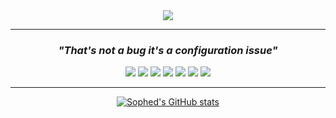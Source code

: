 <div align="middle">
  <a>
    <img src="https://lanyard-profile-readme.vercel.app/api/441666718507597834">
  </a>
  <hr>
  <h3><i>"That's not a bug it's a configuration issue"</i></h3>
  <img src="https://img.shields.io/badge/HTML5-E34F26?style=for-the-badge&logo=html5&logoColor=white"/>
  <img src="https://img.shields.io/badge/CSS3-1572B6?style=for-the-badge&logo=css3&logoColor=white"/>
  <img src="https://img.shields.io/badge/JavaScript-323330?style=for-the-badge&logo=javascript&logoColor=F7DF1E"/>
  <img src="https://img.shields.io/badge/Node.js-339933?style=for-the-badge&logo=nodedotjs&logoColor=white"/>
  <img src="https://img.shields.io/badge/Adobe%20Photoshop-31A8FF?style=for-the-badge&logo=Adobe%20Photoshop&logoColor=black"/>
  <img src="https://img.shields.io/badge/Adobe%20Premiere%20Pro-9999FF?style=for-the-badge&logo=Adobe%20Premiere%20Pro&logoColor=white"/>
  <img src="https://img.shields.io/badge/Ubuntu-E95420?style=for-the-badge&logo=ubuntu&logoColor=white"/>
  <hr>
  <a href="http://www.github.com/sophed"><img src="https://github-readme-stats.vercel.app/api?username=sophed&show_icons=true&theme=react" alt="Sophed's GitHub stats"/></a>
</div>
